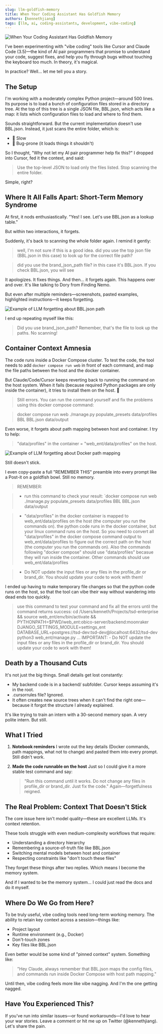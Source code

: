 ```yaml
---
slug: llm-goldfish-memory
title: When Your Coding Assistant Has Goldfish Memory
authors: [kennethjiang]
tags: [llm, ai, coding-assistants, development, vibe-coding]
---
```


![When Your Coding Assistant Has Goldfish Memory](/img/blog/llm-goldfish-memory-cover.jpg)

I've been experimenting with "vibe coding" tools like Cursor and Claude Code (3.5)—the kind of AI pair programmers that promise to understand your code, suggest fixes, and help you fly through bugs without touching the keyboard too much. In theory, it's magical.

In practice? Well... let me tell you a story.

<!--truncate-->

## The Setup

I'm working with a moderately complex Python project—around 500 lines. Its purpose is to load a bunch of configuration files stored in a directory tree. At the top of this tree is a single JSON file, BBL.json, which acts like a map: it lists which configuration files to load and where to find them.

Sounds straightforward. But the current implementation doesn't use BBL.json. Instead, it just scans the entire folder, which is:
- 🐌 Slow
- 🐛 Bug-prone (it loads things it shouldn't)

So I thought, "Why not let my AI pair programmer help fix this?" I dropped into Cursor, fed it the context, and said:

> Use the top-level JSON to load only the files listed. Stop scanning the entire folder.

Simple, right?

## Where It All Falls Apart: Short-Term Memory Syndrome

At first, it nods enthusiastically. "Yes! I see. Let's use BBL.json as a lookup table."

But within two interactions, it forgets.

Suddenly, it's back to scanning the whole folder again. I remind it gently:

> well, I'm not sure if this is a good idea. did you use the top json file (BBL.json in this case) to look up for the correct file path?

> did you use the brand_json_path file? in this case it's BBL.json. If you check BBL.json, you will see

It apologizes. It fixes things. And then... it forgets again. This happens over and over. It's like talking to Dory from Finding Nemo.

But even after multiple reminders—screenshots, pasted examples, highlighted instructions—it keeps forgetting.

![Example of LLM forgetting about BBL.json path](/img/blog/llm-goldfish-memory-example.jpg)

I end up repeating myself like this:

> Did you use brand_json_path? Remember, that's the file to look up the paths. No scanning!

## Container Context Amnesia

The code runs inside a Docker Compose cluster. To test the code, the tool needs to add `docker compose run web` in front of each command, and map the file paths between the host and the docker container.

But Claude/Code/Cursor keeps reverting back to running the command on the host system. When it fails (because required Python packages are only inside the container), it tries to install them on the host. 🤦

> Still errors. You can run the command yourself and fix the problems using this docker compose command:

> docker compose run web ./manage.py populate_presets data/profiles BBL BBL.json data/output

Even worse, it forgets about path mapping between host and container. I try to help:

> "data/profiles" in the container = "web_ent/data/profiles" on the host.

![Example of LLM forgetting about Docker path mapping](/img/blog/llm-goldfish-memory-docker-example.jpg)

Still doesn't stick.

I even copy-paste a full "REMEMBER THIS" preamble into every prompt like a Post-it on a goldfish bowl. Still no memory.

> REMEMBER:

> - run this command to check your result: `docker compose run web ./manage.py populate_presets data/profiles BBL BBL.json data/output

>	-  "data/profiles" in the docker container is mapped to web_ent/data/profiles on the host (the computer you run the commands on). the python code runs in the docker container, but your linux command runs on the host. So you need to convert all "data/profiles" in the docker compose command output to web_ent/data/profiles to figure out the correct path on the host (the computer you run the commands on). Also the commands following "docker compose" should use  "data/profiles" becasue they will run inside the container. Other commands should use  web_ent/data/profiles

> - Do NOT update the input files or any files in the profile_dir or brand_dir. You should update your code to work with them!

I ended up having to make temporary file changes so that the python code runs on the host, so that the tool can vibe their way without wandering into dead ends too quickly.

> use this command to test your command and fix all the errors until the command returns success: cd /Users/kenneth/Projects/tsd-enterprise && source web_ent/env/bin/activate && PYTHONPATH=$PWD/web_ent:obico-server/backend:moonraker DJANGO_SETTINGS_MODULE=settings_ent DATABASE_URL=postgres://tsd-dev:tsd-dev@localhost:6432/tsd-dev python3 web_ent/manage.py … IMPORTANT: - Do NOT update the input files or any files in the profile_dir or brand_dir. You should update your code to work with them!

## Death by a Thousand Cuts

It's not just the big things. Small details get lost constantly:
- My backend code is in a backend/ subfolder. Cursor keeps assuming it's in the root.
- .cursorrules file? Ignored.
- It often creates new source trees when it can't find the right one—because it forgot the structure I already explained.

It's like trying to train an intern with a 30-second memory span. A very polite intern. But still.

## What I Tried

1. **Notebook reminders**
   I wrote out the key details (Docker commands, path mappings, what not to change) and pasted them into every prompt.
   Still didn't work.

2. **Made the code runnable on the host**
   Just so I could give it a more stable test command and say:
   > "Run this command until it works. Do not change any files in profile_dir or brand_dir. Just fix the code."
   Again—forgetfulness reigned.

## The Real Problem: Context That Doesn't Stick

The core issue here isn't model quality—these are excellent LLMs. It's context retention.

These tools struggle with even medium-complexity workflows that require:
- Understanding a directory hierarchy
- Remembering a source-of-truth file like BBL.json
- Switching mental models between host and container
- Respecting constraints like "don't touch these files"

They forget these things after two replies. Which means I become the memory system.

And if I wanted to be the memory system... I could just read the docs and do it myself.

## Where Do We Go from Here?

To be truly useful, vibe coding tools need long-term working memory. The ability to retain key context across a session—things like:
- Project layout
- Runtime environment (e.g., Docker)
- Don't-touch zones
- Key files like BBL.json

Even better would be some kind of "pinned context" system. Something like:

> "Hey Claude, always remember that BBL.json maps the config files, and commands run inside Docker Compose with host path mapping."

Until then, vibe coding feels more like vibe nagging. And I'm the one getting nagged.

## Have You Experienced This?

If you've run into similar issues—or found workarounds—I'd love to hear your war stories. Leave a comment or hit me up on Twitter (@kennethjiang). Let's share the pain.